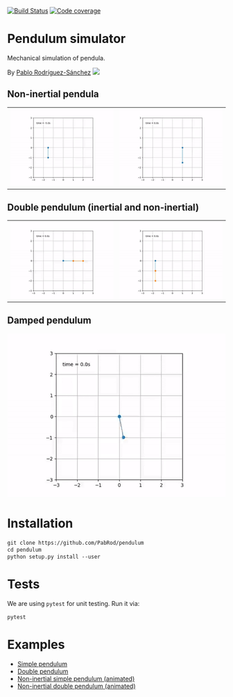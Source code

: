 [![Build Status](https://travis-ci.com/PabRod/pendulum.svg?branch=master)](https://travis-ci.com/PabRod/pendulum)
[![Code coverage](https://codecov.io/gh/PabRod/pendulum/graph/badge.svg)](https://codecov.io/gh/PabRod/pendulum)

# Pendulum simulator
Mechanical simulation of pendula.

By [Pablo Rodríguez-Sánchez](https://pabrod.github.io) [![](https://orcid.org/sites/default/files/images/orcid_16x16.png)](https://orcid.org/0000-0002-2855-940X)

## Non-inertial pendula

|                            |                         |
|:--------------------------:|:-----------------------:|
| ![](figs/displacement.gif) | ![](figs/slingshot.gif) |

## Double pendulum (inertial and non-inertial)

|                      |                        |
|:--------------------:|:----------------------:|
| ![](figs/double.gif) | ![](figs/nidouble.gif) |

## Damped pendulum
![](figs/damped.gif)

# Installation
```
git clone https://github.com/PabRod/pendulum
cd pendulum
python setup.py install --user
```

# Tests
We are using `pytest` for unit testing. Run it via:

```
pytest
```

# Examples
- [Simple pendulum](example_script.py)
- [Double pendulum](example_double_pendulum.py)
- [Non-inertial simple pendulum (animated)](animation_nipendulum.py)
- [Non-inertial double pendulum (animated)](animation_double_pendulum.py)
